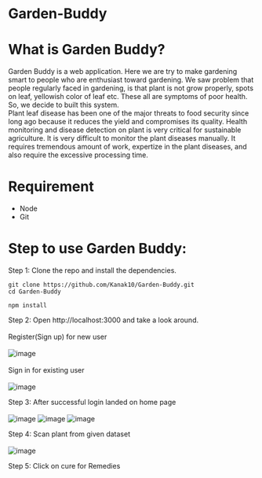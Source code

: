 # Garden-Buddy


# What is Garden Buddy?
Garden Buddy is a web application. Here we are try to make gardening smart to people who are enthusiast toward gardening. We saw problem that people regularly faced in gardening, is that plant is not grow properly, spots on leaf, yellowish color of leaf etc. These all are symptoms of poor health. So, we decide to built this system.<br/>
Plant leaf disease has been one of the major threats to food security since long ago because it reduces the yield and compromises its quality. Health monitoring and disease detection on plant is very critical for sustainable agriculture. It is very difficult to monitor the plant diseases manually. It requires tremendous amount of work, expertize in the plant diseases, and also require the excessive processing time.

# Requirement
* Node
* Git

# Step to use Garden Buddy:
Step 1: Clone the repo and install the dependencies.
```
git clone https://github.com/Kanak10/Garden-Buddy.git
cd Garden-Buddy
```
```
npm install
```

Step 2: Open http://localhost:3000 and take a look around.<br /><br />Register(Sign up) for new user<br /><br />
![image](https://github.com/Kanak10/Garden-Buddy/assets/66711082/2370aa1a-ddc2-4967-b50a-c8789bef92ca)
<br /><br />Sign in for existing user<br /><br />
![image](https://github.com/Kanak10/Garden-Buddy/assets/66711082/672b0907-735c-47cc-acbc-4cb2cd78fb76)

Step 3: After successful login landed on home page<br /><br />
![image](https://github.com/Kanak10/Garden-Buddy/assets/66711082/2cf1c77b-483e-44b4-a6b5-9e21e5088a70)
![image](https://github.com/Kanak10/Garden-Buddy/assets/66711082/1331d657-b3d8-4deb-ad1a-fa4caa710b29)
![image](https://github.com/Kanak10/Garden-Buddy/assets/66711082/4e7e8d7b-d9d4-4c08-914c-a2da728ec35b)

Step 4: Scan plant from given dataset<br /><br />
![image](https://github.com/Kanak10/Garden-Buddy/assets/66711082/3441146a-81b4-43c6-8a71-f2257a5f49cd)

Step 5: Click on cure for Remedies
